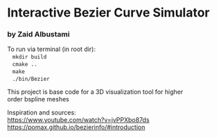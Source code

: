 # Interactive Bezier Curve Simulator
### by Zaid Albustami

To run via terminal (in root dir):  
  &nbsp;&nbsp;&nbsp;```mkdir build```  
  &nbsp;&nbsp;&nbsp;```cmake ..```  
  &nbsp;&nbsp;&nbsp;```make```  
  &nbsp;&nbsp;&nbsp;```./bin/Bezier```

This project is base code for a 3D visualization tool for higher  
order bspline meshes

Inspiration and sources:  
https://www.youtube.com/watch?v=jvPPXbo87ds
https://pomax.github.io/bezierinfo/#introduction 
